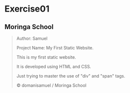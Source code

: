 # Exercise01
## Moringa School

>Author: Samuel
>
>Project Name: My First Static Website.
>
> This is my first static website.
>
>It is developed using HTML and CSS.
>
> Just trying to master the use of "div" and "span" tags.
>
>&copy; domanisamuel / Moringa School
